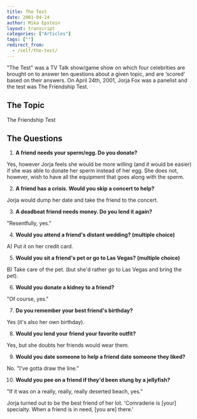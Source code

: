 ```yaml
---
title: The Test
date: 2001-04-24
author: Mika Epstein
layout: transcript
categories: ["Articles"]
tags: [""]
redirect_from: 
  - /self/the-test/
---
```


"The Test" was a TV Talk show/game show on which four celebrities are brought on to answer ten questions about a given topic, and are &#8216;scored' based on their answers. On April 24th, 2001, Jorja Fox was a panelist and the test was The Friendship Test.

## The Topic 
The Friendship Test

## The Questions

1. **A friend needs your sperm/egg. Do you donate?**  

Yes, however Jorja feels she would be more willing (and it would be easier) if she was able to donate her sperm instead of her egg. She does not, however, wish to have all the equipment that goes along with the sperm.  

2. **A friend has a crisis. Would you skip a concert to help?**  

Jorja would dump her date and take the friend to the concert.  

3. **A deadbeat friend needs money. Do you lend it again?**  

"Resentfully, yes."  

4. **Would you attend a friend's distant wedding? (multiple choice)**  

A) Put it on her credit card.  

5. **Would you sit a friend's pet or go to Las Vegas? (multiple choice)**  

B) Take care of the pet. (but she'd rather go to Las Vegas and bring the pet).  

6. **Would you donate a kidney to a friend?**  

"Of course, yes."  

7. **Do you remember your best friend's birthday?**  

Yes (it's also her own birthday).  

8. **Would you lend your friend your favorite outfit?**  

Yes, but she doubts her friends would wear them.  

9. **Would you date someone to help a friend date someone they liked?**  

No. "I've gotta draw the line."  

10. **Would you pee on a friend if they'd been stung by a jellyfish?**  

"If it was on a really, really, really deserted beach, yes."

Jorja turned out to be the best friend of her lot. 'Comraderie is [your] specialty. When a friend is in need, [you are] there.'